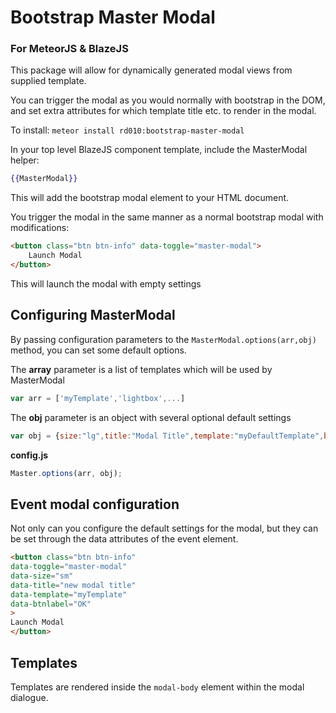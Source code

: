# Bootstrap Master Modal
### For MeteorJS & BlazeJS

This package will allow for dynamically generated modal views from supplied template.

You can trigger the modal as you would normally with bootstrap in the DOM, and set extra attributes for which template title etc. to render in the modal.

To install:
`meteor install rd010:bootstrap-master-modal`


In your top level BlazeJS component template, include the MasterModal helper:
```handlebars
{{MasterModal}}
```

This will add the bootstrap modal element to your HTML document.

You trigger the modal in the same manner as a normal bootstrap modal with modifications:

```html
<button class="btn btn-info" data-toggle="master-modal">
	Launch Modal
</button>
```

This will launch the modal with empty settings

## Configuring MasterModal

By passing configuration parameters to the `MasterModal.options(arr,obj)` method, you can set some default options.

The **array** parameter is a list of templates which will be used by MasterModal
```javascript
var arr = ['myTemplate','lightbox',...]
```
The **obj** parameter is an object with several optional default settings
```javascript
var obj = {size:"lg",title:"Modal Title",template:"myDefaultTemplate",btnlabel:"Confirm"}
```


**config.js**
```javascript
Master.options(arr, obj);
```

## Event modal configuration

Not only can you configure the default settings for the modal, but they can be set through the data attributes of the event element.

```html
<button class="btn btn-info"
data-toggle="master-modal"
data-size="sm"
data-title="new modal title"
data-template="myTemplate"
data-btnlabel="OK"
>
Launch Modal
</button>
```

## Templates

Templates are rendered inside the `modal-body` element within the modal dialogue.


